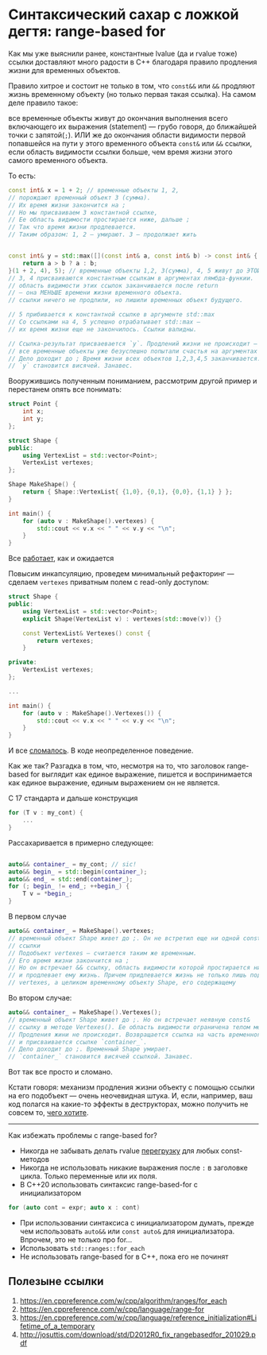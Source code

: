 # Синтаксический сахар с ложкой дегтя: range-based for

Как мы уже выяснили ранее, константные lvalue (да и rvalue тоже) ссылки доставляют много радости в C++ благодаря правило продления жизни для временных объектов.

Правило хитрое и состоит не только в том, что `const&&` или `&&` продляют жизнь временному объекту (но только первая такая ссылка). На самом деле правило такое:

все временные объекты живут до окончания выполнения всего включающего их выражения (statement) — грубо говоря, до ближайшей точки с запятой(`;`).
ИЛИ же до окончания области видимости первой попавшейся на пути у этого временного объекта `const&` или `&&` ссылки, если область видимости ссылки больше, чем время жизни этого самого временного объекта.

То есть:

```C++
const int& x = 1 + 2; // временные объекты 1, 2,
// порождают временный объект 3 (сумма).
// Их время жизни закончится на ;
// Но мы присваиваем 3 константной ссылке,
// Ее область видимости простирается ниже, дальше ;
// Так что время жизни продлевается.
// Таким образом: 1, 2 — умирают. 3 — продолжает жить


const int& y = std::max([](const int& a, const int& b) -> const int& {
    return a > b ? a : b;
}(1 + 2, 4), 5); // временные объекты 1,2, 3(сумма), 4, 5 живут до ЭТОЙ ;
// 3, 4 присваиваются константным ссылкам в аргументах лямбда-функии.
// область видимости этих ссылок заканчивается после return
// — она МЕНЬШЕ времени жизни временного объекта.
// ссылки ничего не продлили, но лишили временных объект будущего.

// 5 прибивается к константной ссылке в аргументе std::max
// Со ссылками на 4, 5 успешно отрабатывает std::max —
// их время жизни еще не закончилось. Ссылки валидны.

// Ссылка-результат присваевается `y`. Продлений жизни не происходит —
// все временные объекты уже безуспешно попытали счастья на аргументах функций.
// Дело доходит до ; Время жизни всех объектов 1,2,3,4,5 заканчивается.
// `y` становится висячей. Занавес.
```


Вооружившись полученным пониманием, рассмотрим другой пример и перестанем опять все понимать:

```C++
struct Point {
    int x;
    int y;
};

struct Shape {
public:
    using VertexList = std::vector<Point>;
    VertexList vertexes;
};

Shape MakeShape() {
    return { Shape::VertexList{ {1,0}, {0,1}, {0,0}, {1,1} } };
}

int main() {
    for (auto v : MakeShape().vertexes) {
        std::cout << v.x << " " << v.y << "\n";
    }
}
```
Все [работает](https://godbolt.org/z/r1zbzK), как и ожидается

Повысим инкапсуляцию, проведем минимальный рефакторинг — сделаем `vertexes` приватным полем с read-only доступом:

```C++
struct Shape {
public:
    using VertexList = std::vector<Point>;
    explicit Shape(VertexList v) : vertexes(std::move(v)) {}

    const VertexList& Vertexes() const {
        return vertexes;
    }

private:
    VertexList vertexes;
};

...

int main() {
    for (auto v : MakeShape().Vertexes()) {
        std::cout << v.x << " " << v.y << "\n";
    }
}
```

И все [сломалось](https://godbolt.org/z/Ejq745). В коде неопределенное поведение.

Как же так? Разгадка в том, что, несмотря на то, что заголовок range-based for выглядит как единое выражение, пишется и воспринимается как единое выражение, единым выражением он не является.

С 17 стандарта и дальше конструкция
```C++
for (T v : my_cont) {
    ...
}
```
Рассахаривается в примерно следующее:
```C++

auto&& container_ = my_cont; // sic!
auto&& begin_ = std::begin(container_);
auto&& end_ = std::end(container_);
for (; begin_ != end_; ++begin_) {
    T v = *begin_;
}
```

В первом случае
```C++
auto&& container_ = MakeShape().vertexes;
// временный объект Shape живет до ;. Он не встретил еще ни одной const& или &&
// ссылки
// Подобъект vertexes — считается таким же временным.
// Его время жизни закончится на ;
// Но он встречает && ссылку, область видимости которой простирается ниже
// и продлевает ему жизнь. Причем придлевается жизнь не только лишь подобъекту
// vertexes, а целиком временному объекту Shape, его содержащему
```

Во втором случае:
```C++
auto&& container_ = MakeShape().Vertexes();
// временный объект Shape живет до ;. Но он встречает неявную const&
// ссылку в методе Vertexes(). Ее область видимости ограничена телом метода.
// Продления жини не происходит. Возвращается ссылка на часть временного объекта
// и присваивается ссылке `container_`.
// Дело доходит до ;. Временный Shape умирает.
// `container_` становится висячей ссылкой. Занавес.
```

Вот так все просто и сломано.

Кстати говоря: механизм продления жизни объекту с помощью ссылки на его подобъект — очень неочевидная штука. И, если, например, ваш код полагся на какие-то эффекты в деструкторах, можно получить не совсем то, [чего хотите](https://godbolt.org/z/9M946o).

---

Как избежать проблемы с range-based for?

- Никогда не забывать делать rvalue [перегрузку](https://godbolt.org/z/TPYzEj) для любых const-методов
- Никогда не использовать никакие выражения после `:` в заголовке цикла. Только переменные или их поля.
- В C++20 использовать синтаксис range-based-for с инициализатором
```C++
for (auto cont = expr; auto x : cont)
```
- При использовании синтаксиса с инициализатором думать, прежде чем использовать
`auto&&` или `const auto&` для инициализатора. Впрочем, это не только про for...
- Использовать `std::ranges::for_each`
- Не использовать range-based for в C++, пока его не починят

## Полезыне ссылки
1. https://en.cppreference.com/w/cpp/algorithm/ranges/for_each
2. https://en.cppreference.com/w/cpp/language/range-for
3. https://en.cppreference.com/w/cpp/language/reference_initialization#Lifetime_of_a_temporary
4. http://josuttis.com/download/std/D2012R0_fix_rangebasedfor_201029.pdf

